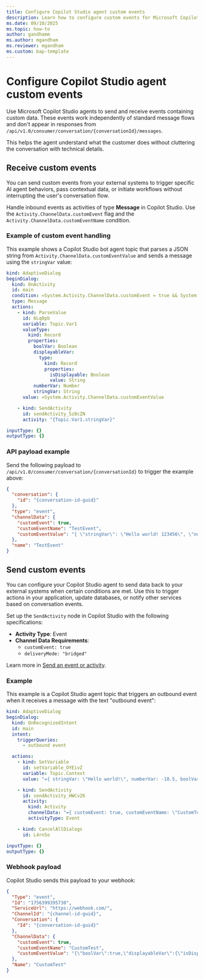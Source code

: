 ```yaml
---
title: Configure Copilot Studio agent custom events
description: Learn how to configure custom events for Microsoft Copilot Studio agents to send and receive contextual data without interrupting user conversations.
ms.date: 09/10/2025
ms.topic: how-to
author: gandhamm
ms.author: mgandham
ms.reviewer: mgandham
ms.custom: bap-template
---
```



# Configure Copilot Studio agent custom events

Use Microsoft Copilot Studio agents to send and receive events containing custom data. These events work independently of standard message flows and don't appear in responses from `/api/v1.0/consumer/conversation/{conversationId}/messages`.

This helps the agent understand what the customer does without cluttering the conversation with technical details.

## Receive custom events

You can send custom events from your external systems to trigger specific AI agent behaviors, pass contextual data, or initiate workflows without interrupting the user's conversation flow.

Handle inbound events as activities of type **Message** in Copilot Studio. Use the `Activity.ChannelData.customEvent` flag and the `Activity.ChannelData.customEventName` condition. 

### Example of custom event handling

This example shows a Copilot Studio bot agent topic that parses a JSON string from `Activity.ChannelData.customEventValue` and sends a message using the `stringVar` value:

```yaml
kind: AdaptiveDialog
beginDialog:
  kind: OnActivity
  id: main
  condition: =System.Activity.ChannelData.customEvent = true && System.Activity.ChannelData.customEventName = "TestEvent"
  type: Message
  actions:
    - kind: ParseValue
      id: 6Lq0pb
      variable: Topic.Var1
      valueType:
        kind: Record
        properties:
          boolVar: Boolean
          displayableVar:
            type:
              kind: Record
              properties:
                isDisplayable: Boolean
                value: String
          numberVar: Number
          stringVar: String
      value: =System.Activity.ChannelData.customEventValue

    - kind: SendActivity
      id: sendActivity_5z8cZN
      activity: "{Topic.Var1.stringVar}"

inputType: {}
outputType: {}
```

### API payload example 

Send the following payload to `/api/v1.0/consumer/conversation/{conversationId}` to trigger the example above:

```json
{
  "conversation": {
    "id": "{conversation-id-guid}"
  },
  "type": "event",
  "channelData": {
    "customEvent": true,
    "customEventName": "TestEvent",
    "customEventValue": "{ \"stringVar\": \"Hello world! 123456\", \"numberVar\": -10.5, \"boolVar\": true, \"displayableVar\": { \"isDisplayable\": true, \"value\": \"Hello again!\" } }"
  },
  "name": "TestEvent"
}
```

## Send custom events

You can configure your Copilot Studio agent to send data back to your external systems when certain conditions are met. Use this to trigger actions in your application, update databases, or notify other services based on conversation events.

Set up the `SendActivity` node in Copilot Studio with the following specifications:

- **Activity Type**: Event
- **Channel Data Requirements**:
  - `customEvent: true`
  - `deliveryMode: "bridged"`

Learn more in [Send an event or activity](/microsoft-copilot-studio/authoring-send-event-activities).

### Example

This example is a Copilot Studio agent topic that triggers an outbound event when it receives a message with the text "outbound event":

```yaml
kind: AdaptiveDialog
beginDialog:
  kind: OnRecognizedIntent
  id: main
  intent:
    triggerQueries:
      - outbound event

  actions:
    - kind: SetVariable
      id: setVariable_OYEivZ
      variable: Topic.Context
      value: "={ stringVar: \"Hello world!\", numberVar: -10.5, boolVar: true, displayableVar: { isDisplayable: true, value: \"Hello again!\" } }"

    - kind: SendActivity
      id: sendActivity_HWCvZ6
      activity:
        kind: Activity
        channelData: "={ customEvent: true, customEventName: \"CustomTest\", customEventValue: JSON(Topic.Context), deliveryMode: \"bridged\" }"
        activityType: Event

    - kind: CancelAllDialogs
      id: L4rn5o

inputType: {}
outputType: {}
```

### Webhook payload

Copilot Studio sends this payload to your webhook:

```json
{
  "Type": "event",
  "Id": "1756399395730",
  "ServiceUrl": "https://webhook.com/",
  "ChannelId": "{channel-id-guid}",
  "Conversation": {
    "Id": "{conversation-id-guid}"
  },
  "ChannelData": {
    "customEvent": true,
    "customEventName": "CustomTest",
    "customEventValue": "{\"boolVar\":true,\"displayableVar\":{\"isDisplayable\":true,\"value\":\"Hello again!\"},\"numberVar\":-10.5,\"stringVar\":\"Hello world!\"}"
  },
  "Name": "CustomTest"
}
```
